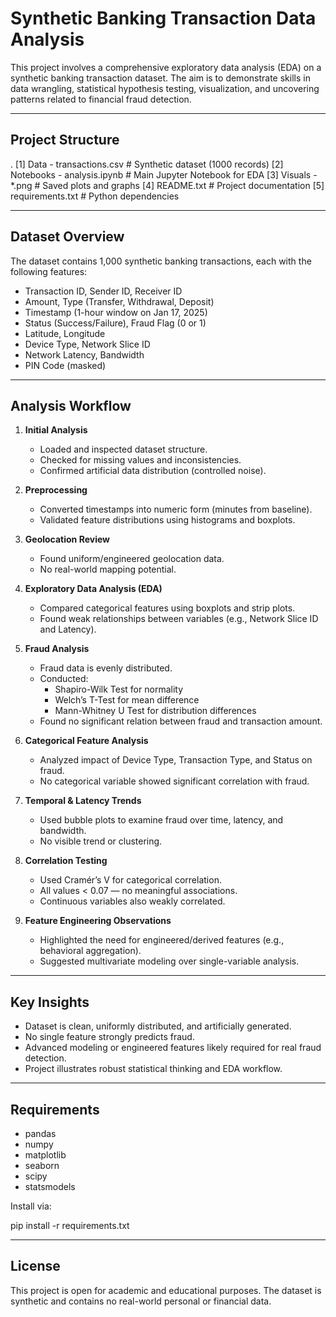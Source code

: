 # Synthetic Banking Transaction Data Analysis

This project involves a comprehensive exploratory data analysis (EDA) on a synthetic banking transaction dataset. The aim is to demonstrate skills in data wrangling, statistical hypothesis testing, visualization, and uncovering patterns related to financial fraud detection.

---

## Project Structure

.
[1] Data - transactions.csv           # Synthetic dataset (1000 records)
[2] Notebooks - analysis.ipynb        # Main Jupyter Notebook for EDA
[3] Visuals - *.png                   # Saved plots and graphs
[4] README.txt                        # Project documentation
[5] requirements.txt                  # Python dependencies

---

## Dataset Overview

The dataset contains 1,000 synthetic banking transactions, each with the following features:

- Transaction ID, Sender ID, Receiver ID
- Amount, Type (Transfer, Withdrawal, Deposit)
- Timestamp (1-hour window on Jan 17, 2025)
- Status (Success/Failure), Fraud Flag (0 or 1)
- Latitude, Longitude
- Device Type, Network Slice ID
- Network Latency, Bandwidth
- PIN Code (masked)

---

## Analysis Workflow

1. **Initial Analysis**
   - Loaded and inspected dataset structure.
   - Checked for missing values and inconsistencies.
   - Confirmed artificial data distribution (controlled noise).

2. **Preprocessing**
   - Converted timestamps into numeric form (minutes from baseline).
   - Validated feature distributions using histograms and boxplots.

3. **Geolocation Review**
   - Found uniform/engineered geolocation data.
   - No real-world mapping potential.

4. **Exploratory Data Analysis (EDA)**
   - Compared categorical features using boxplots and strip plots.
   - Found weak relationships between variables (e.g., Network Slice ID and Latency).

5. **Fraud Analysis**
   - Fraud data is evenly distributed.
   - Conducted:
     - Shapiro-Wilk Test for normality
     - Welch’s T-Test for mean difference
     - Mann-Whitney U Test for distribution differences
   - Found no significant relation between fraud and transaction amount.

6. **Categorical Feature Analysis**
   - Analyzed impact of Device Type, Transaction Type, and Status on fraud.
   - No categorical variable showed significant correlation with fraud.

7. **Temporal & Latency Trends**
   - Used bubble plots to examine fraud over time, latency, and bandwidth.
   - No visible trend or clustering.

8. **Correlation Testing**
   - Used Cramér’s V for categorical correlation.
   - All values < 0.07 — no meaningful associations.
   - Continuous variables also weakly correlated.

9. **Feature Engineering Observations**
   - Highlighted the need for engineered/derived features (e.g., behavioral aggregation).
   - Suggested multivariate modeling over single-variable analysis.

---

## Key Insights

- Dataset is clean, uniformly distributed, and artificially generated.
- No single feature strongly predicts fraud.
- Advanced modeling or engineered features likely required for real fraud detection.
- Project illustrates robust statistical thinking and EDA workflow.

---

## Requirements

- pandas
- numpy
- matplotlib
- seaborn
- scipy
- statsmodels

Install via:

pip install -r requirements.txt

---

## License

This project is open for academic and educational purposes. The dataset is synthetic and contains no real-world personal or financial data.


